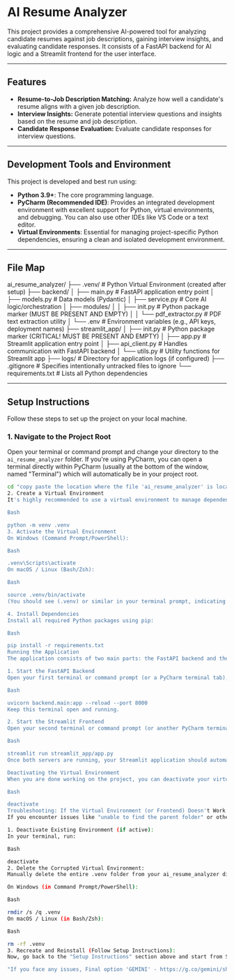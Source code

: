 # AI Resume Analyzer

This project provides a comprehensive AI-powered tool for analyzing candidate resumes against job descriptions, gaining interview insights, and evaluating candidate responses. It consists of a FastAPI backend for AI logic and a Streamlit frontend for the user interface.

---
## Features

* **Resume-to-Job Description Matching:** Analyze how well a candidate's resume aligns with a given job description.
* **Interview Insights:** Generate potential interview questions and insights based on the resume and job description.
* **Candidate Response Evaluation:** Evaluate candidate responses for interview questions.

---
## Development Tools and Environment

This project is developed and best run using:

* **Python 3.9+**: The core programming language.
* **PyCharm (Recommended IDE)**: Provides an integrated development environment with excellent support for Python, virtual environments, and debugging. You can also use other IDEs like VS Code or a text editor.
* **Virtual Environments**: Essential for managing project-specific Python dependencies, ensuring a clean and isolated development environment.

---
## File Map

ai_resume_analyzer/
├── .venv/                   # Python Virtual Environment (created after setup)
├── backend/
│   ├── main.py              # FastAPI application entry point
│   ├── models.py            # Data models (Pydantic)
│   ├── service.py           # Core AI logic/orchestration
│   ├── modules/
│   │   ├── init.py      # Python package marker (MUST BE PRESENT AND EMPTY)
│   │   └── pdf_extractor.py # PDF text extraction utility
│   └── .env                 # Environment variables (e.g., API keys, deployment names)
├── streamlit_app/
│   ├── init.py          # Python package marker (CRITICAL! MUST BE PRESENT AND EMPTY)
│   ├── app.py               # Streamlit application entry point
│   ├── api_client.py        # Handles communication with FastAPI backend
│   └── utils.py             # Utility functions for Streamlit app
├── logs/                    # Directory for application logs (if configured)
├── .gitignore               # Specifies intentionally untracked files to ignore
└── requirements.txt         # Lists all Python dependencies


---
## Setup Instructions

Follow these steps to set up the project on your local machine.

### 1. Navigate to the Project Root

Open your terminal or command prompt and change your directory to the `ai_resume_analyzer` folder. If you're using PyCharm, you can open a terminal directly within PyCharm (usually at the bottom of the window, named "Terminal") which will automatically be in your project root.

```bash
cd "copy paste the location where the file 'ai_resume_analyzer' is located. Ex,. cd C:\Users\albert.j\PyCharmMiscProject\ai_resume_analyzer"
2. Create a Virtual Environment
It's highly recommended to use a virtual environment to manage dependencies.

Bash

python -m venv .venv
3. Activate the Virtual Environment
On Windows (Command Prompt/PowerShell):

Bash

.venv\Scripts\activate
On macOS / Linux (Bash/Zsh):

Bash

source .venv/bin/activate
(You should see (.venv) or similar in your terminal prompt, indicating the environment is active.)

4. Install Dependencies
Install all required Python packages using pip:

Bash

pip install -r requirements.txt
Running the Application
The application consists of two main parts: the FastAPI backend and the Streamlit frontend. Both need to be running concurrently.

1. Start the FastAPI Backend
Open your first terminal or command prompt (or a PyCharm terminal tab), navigate to the project root (if not already there), and ensure your virtual environment is activated. Then run:

Bash

uvicorn backend.main:app --reload --port 8000
Keep this terminal open and running.

2. Start the Streamlit Frontend
Open your second terminal or command prompt (or another PyCharm terminal tab), navigate to the project root (if not already there), and ensure your virtual environment is activated. Then run:

Bash

streamlit run streamlit_app/app.py
Once both servers are running, your Streamlit application should automatically open in your web browser (usually http://localhost:8501), and you can start using all the functionalities (AI detection, resume/JD analysis, interview analysis, and Q&A).

Deactivating the Virtual Environment
When you are done working on the project, you can deactivate your virtual environment in both terminals:

Bash

deactivate
Troubleshooting: If the Virtual Environment (or Frontend) Doesn't Work
If you encounter issues like "unable to find the parent folder" or other errors related to the virtual environment not being recognized, your .venv might be corrupted or improperly set up. Follow these steps to rebuild it:

1. Deactivate Existing Environment (if active):
In your terminal, run:

Bash

deactivate
2. Delete the Corrupted Virtual Environment:
Manually delete the entire .venv folder from your ai_resume_analyzer directory.

On Windows (in Command Prompt/PowerShell):

Bash

rmdir /s /q .venv
On macOS / Linux (in Bash/Zsh):

Bash

rm -rf .venv
3. Recreate and Reinstall (Follow Setup Instructions):
Now, go back to the "Setup Instructions" section above and start from Step 2 (Create a Virtual Environment). This will ensure a clean virtual environment is created and all dependencies are installed correctly within it.

"If you face any issues, Final option 'GEMINI' - https://g.co/gemini/share/a92867bd1e8e"